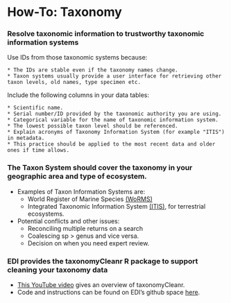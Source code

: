 # How-To: Taxonomy

### Resolve taxonomic information to trustworthy taxonomic information systems

Use IDs from those taxonomic systems because:

	* The IDs are stable even if the taxonomy names change.
	* Taxon systems usually provide a user interface for retrieving other taxon levels, old names, type specimen etc.
  
Include the following columns in your data tables:

	* Scientific name.
	* Serial number/ID provided by the taxonomic authority you are using.
	* Categorical variable for the name of taxonomic information system.
	* The lowest possible taxon level should be referenced.
	* Explain acronyms of Taxonomy Information System (for example "ITIS") in metadata.
	* This practice should be applied to the most recent data and older ones if time allows.
  
### The Taxon System should cover the taxonomy in your geographic area and type of ecosystem.
	
* Examples of Taxon Information Systems are:
  * World Register of Marine Species [(WoRMS)](http://marinespecies.org/)
  * Integrated Taxonomic Information System [(ITIS)](https://www.itis.gov/), for terrestrial ecosystems.
* Potential conflicts and other issues:
  * Reconciling multiple returns on a search
  * Coalescing sp > genus and vice versa.
  * Decision on when you need expert review.
  
### EDI provides the taxonomyCleanr R package to support cleaning your taxonomy data

* [This YouTube video](https://www.youtube.com/watch?v=zNhe7JXZf44&t=16s) gives an overview of taxonomyCleanr.
* Code and instructions can be found on EDI’s github space [here](https://github.com/EDIorg/taxonomyCleanr).
